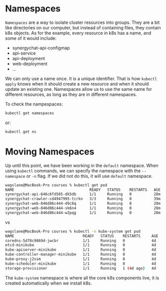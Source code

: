 # Namespaces

`Namespaces` are a way to isolate cluster resources into groups. They are a bit
like directories on our computer, but instead of containing files, they contain
k8s objects. As for the example, every resource in k8s has a name, and some of
it would include:
- synergychat-api-configmap
- api-service
- api-deployment
- web-deployment
- ...

We can only use a name once. It is a unique identifier. That is how `kubectl
apply` knows when it should create a new resource and when it should update an
existing one. Namespaces allow us to use the same name for different resources,
as long as they are in different namespaces.

To check the nampespaces:

```bash
kubectl get namespaces
```

or:

```bash
kubectl get ns
```

# Moving Namespaces

Up until this point, we have been working in the `default` namespace. When using
`kubectl` commands, we can specify the namespace with the `--namespace` or `-n`
flag. If we did not do this, it will use `default` namespace.

```bash
wagslane@MacBook-Pro courses % kubectl get pod
NAME                                  READY   STATUS    RESTARTS   AGE
synergychat-api-646c6fd585-dk5db      1/1     Running   0          28m
synergychat-crawler-cd4947995-tcrkn   3/3     Running   0          39m
synergychat-web-846d86c444-d9c8q      1/1     Running   0          28m
synergychat-web-846d86c444-sk6n4      1/1     Running   0          28m
synergychat-web-846d86c444-w2pqg      1/1     Running   0          28m
```

vs

```bash
wagslane@MacBook-Pro courses % kubectl -n kube-system get pod
NAME                               READY   STATUS    RESTARTS     AGE
coredns-5d78c9869d-jwcbr           1/1     Running   0            4d
etcd-minikube                      1/1     Running   0            4d
kube-apiserver-minikube            1/1     Running   0            4d
kube-controller-manager-minikube   1/1     Running   0            4d
kube-proxy-j2ssm                   1/1     Running   0            4d
kube-scheduler-minikube            1/1     Running   0            4d
storage-provisioner                1/1     Running   1 (4d ago)   4d
```

The `kube-system` namespace is where all the core k8s components live, it is
created automatically when we install k8s.
